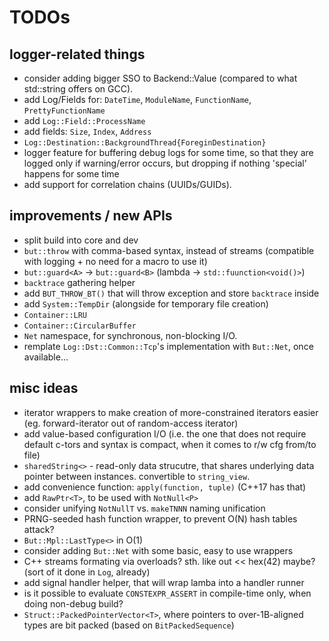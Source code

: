 # TODOs

## logger-related things

* consider adding bigger SSO to Backend::Value (compared to what std::string offers on GCC).
* add Log/Fields for: `DateTime`, `ModuleName`, `FunctionName`, `PrettyFunctionName`
* add `Log::Field::ProcessName`
* add fields: `Size`, `Index`, `Address`
* `Log::Destination::BackgroundThread{ForeginDestination}`
* logger feature for buffering debug logs for some time, so that they are logged only if warning/error occurs, but dropping if nothing 'special' happens for some time
* add support for correlation chains (UUIDs/GUIDs).

## improvements / new APIs
* split build into core and dev
* `but::throw` with comma-based syntax, instead of streams (compatible with logging + no need for a macro to use it)
* `but::guard<A>` -> `but::guard<B>` (lambda -> `std::fuunction<void()>`)
* `backtrace` gathering helper
* add `BUT_THROW_BT()` that will throw exception and store `backtrace` inside
* add `System::TempDir` (alongside for temporary file creation)
* `Container::LRU`
* `Container::CircularBuffer`
* `Net` namespace, for synchronous, non-blocking I/O.
* remplate `Log::Dst::Common::Tcp`'s implementation with `But::Net`, once available...

## misc ideas
* iterator wrappers to make creation of more-constrained iterators easier (eg. forward-iterator out of random-access iterator)
* add value-based configuration I/O (i.e. the one that does not require default c-tors and syntax is compact, when it comes to r/w cfg from/to file)
* `sharedString<>` - read-only data strucutre, that shares underlying data pointer between instances. convertible to `string_view`.
* add convenience function: `apply(function, tuple)` (C++17 has that)
* add `RawPtr<T>`, to be used with `NotNull<P>`
* consider unifying `NotNullT` vs. `makeTNNN` naming unification
* PRNG-seeded hash function wrapper, to prevent O(N) hash tables attack?
* `But::Mpl::LastType<>` in O(1)
* consider adding `But::Net` with some basic, easy to use wrappers
* C++ streams formating via overloads? sth. like out << hex(42) maybe? (sort of it done in `Log`, already)
* add signal handler helper, that will wrap lamba into a handler runner
* is it possible to evaluate `CONSTEXPR_ASSERT` in compile-time only, when doing non-debug build?
* `Struct::PackedPointerVector<T>`, where pointers to over-1B-aligned types are bit packed (based on `BitPackedSequence`)
